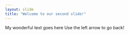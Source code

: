 ```yaml
---
layout: slide
title: "Welcome to our second slide!"
---
```

My wonderful text goes here
Use the left arrow to go back!
